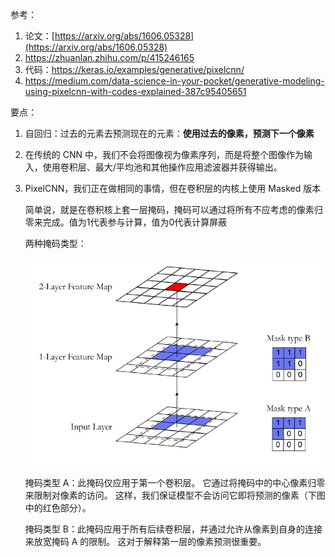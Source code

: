 参考：

1. 论文：[https://arxiv.org/abs/1606.05328](https://arxiv.org/abs/1606.05328)
2. https://zhuanlan.zhihu.com/p/415246165
3. 代码：https://keras.io/examples/generative/pixelcnn/
4. https://medium.com/data-science-in-your-pocket/generative-modeling-using-pixelcnn-with-codes-explained-387c95405651

要点：

1. 自回归：过去的元素去预测现在的元素：**使用过去的像素，预测下一个像素**

2. 在传统的 CNN 中，我们不会将图像视为像素序列，而是将整个图像作为输入，使用卷积层、最大/平均池和其他操作应用滤波器并获得输出。

3. PixelCNN，我们正在做相同的事情，但在卷积层的内核上使用 Masked 版本

   简单说，就是在卷积核上套一层掩码，掩码可以通过将所有不应考虑的像素归零来完成。值为1代表参与计算，值为0代表计算屏蔽

   两种掩码类型：

   ![带掩码的卷积神经网络](./../../示例图片/带掩码的卷积神经网络.png)

   掩码类型 A：此掩码仅应用于第一个卷积层。 它通过将掩码中的中心像素归零来限制对像素的访问。 这样，我们保证模型不会访问它即将预测的像素（下图中的红色部分）。

   掩码类型 B：此掩码应用于所有后续卷积层，并通过允许从像素到自身的连接来放宽掩码 A 的限制。 这对于解释第一层的像素预测很重要。